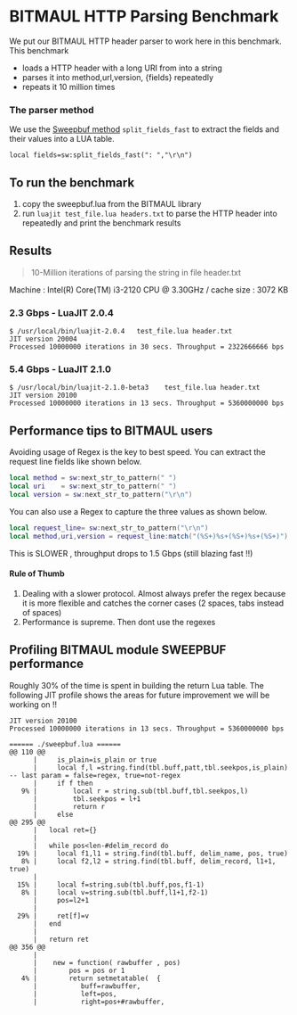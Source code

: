 BITMAUL HTTP Parsing Benchmark
======================

We put our BITMAUL HTTP header parser to work here in this benchmark. This benchmark 

 - loads a HTTP header with a long URI from into a string
 - parses it into method,url,version, {fields} repeatedly 
 - repeats it 10 million times 

### The parser method

We use the [Sweepbuf method](../../SWEEPBUF.md) `split_fields_fast` to extract the fields and their values into a LUA table. 

```
local fields=sw:split_fields_fast(": ","\r\n")
```

## To run the benchmark

1. copy the sweepbuf.lua from the BITMAUL library
2. run `luajit test_file.lua headers.txt` to parse the HTTP header into repeatedly and print the benchmark results 

## Results

> 10-Million iterations of parsing the string in file header.txt 

Machine : Intel(R) Core(TM) i3-2120 CPU @ 3.30GHz / cache size	: 3072 KB


### 2.3 Gbps - LuaJIT 2.0.4 

````
$ /usr/local/bin/luajit-2.0.4   test_file.lua header.txt 
JIT version 20004
Processed 10000000 iterations in 30 secs. Throughput = 2322666666 bps
````


### 5.4 Gbps - LuaJIT 2.1.0 

````
$ /usr/local/bin/luajit-2.1.0-beta3    test_file.lua header.txt 
JIT version 20100
Processed 10000000 iterations in 13 secs. Throughput = 5360000000 bps
````


## Performance tips to BITMAUL users

Avoiding usage of Regex is the key to best speed.  You can extract the request line fields like shown below. 

````lua
local method = sw:next_str_to_pattern(" ")
local uri    = sw:next_str_to_pattern(" ")
local version = sw:next_str_to_pattern("\r\n") 
````

You can also use a Regex to capture the three values as shown below. 


````lua
local request_line= sw:next_str_to_pattern("\r\n")
local method,uri,version = request_line:match("(%S+)%s+(%S+)%s+(%S+)")
````

This is SLOWER , throughput drops to 1.5 Gbps (still blazing fast !!)

#### Rule of Thumb 

1. Dealing with a slower protocol. Almost always prefer the regex because it is more flexible and catches the corner cases (2 spaces, tabs instead of spaces)
2. Performance is supreme. Then dont use the regexes 



## Profiling BITMAUL module SWEEPBUF performance  

Roughly 30% of the time is spent in building the return Lua table. The following JIT profile shows the areas for future improvement we will be working on !! 



````
JIT version 20100
Processed 10000000 iterations in 13 secs. Throughput = 5360000000 bps

====== ./sweepbuf.lua ======
@@ 110 @@
      |     is_plain=is_plain or true 
      |     local f,l =string.find(tbl.buff,patt,tbl.seekpos,is_plain)  -- last param = false=regex, true=not-regex 
      |     if f then
   9% |         local r = string.sub(tbl.buff,tbl.seekpos,l)
      |         tbl.seekpos = l+1
      |         return r
      |     else
@@ 295 @@
      |   local ret={}
      | 
      |   while pos<len-#delim_record do
  19% |     local f1,l1 = string.find(tbl.buff, delim_name, pos, true)
   8% |     local f2,l2 = string.find(tbl.buff, delim_record, l1+1, true)
      | 
  15% |     local f=string.sub(tbl.buff,pos,f1-1)
   8% |     local v=string.sub(tbl.buff,l1+1,f2-1)
      |     pos=l2+1
      | 
  29% |     ret[f]=v
      |   end 
      | 
      |   return ret
@@ 356 @@
      | 
      |    new = function( rawbuffer , pos) 
      |        pos = pos or 1 
   4% |        return setmetatable(  {
      |           buff=rawbuffer,
      |           left=pos,
      |           right=pos+#rawbuffer,

````
